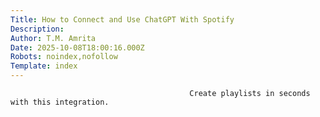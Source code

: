 ```yaml
---
Title: How to Connect and Use ChatGPT With Spotify
Description: 
Author: T.M. Amrita
Date: 2025-10-08T18:00:16.000Z
Robots: noindex,nofollow
Template: index
---
```


                                            Create playlists in seconds with this integration.
                                        